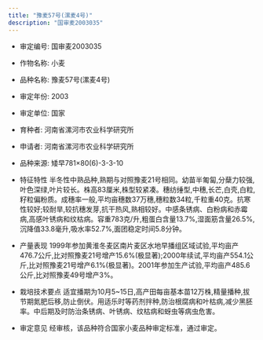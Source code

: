 ```yaml
---
title: "豫麦57号(漯麦4号)"
description: "国审麦2003035"
---
```

* 审定编号:  国审麦2003035

*  作物名称:  小麦

*  品种名称:  豫麦57号(漯麦4号)

*  审定年份:  2003

*  审定单位:  国家

* 育种者:  河南省漯河市农业科学研究所

*  申请者:  河南省漯河市农业科学研究所

*  品种来源:  矮早781×80(6)-3-3-10

*  特征特性
半冬性中熟品种,熟期与对照豫麦21号相同。幼苗半匍匐,分蘖力较强,叶色深绿,叶片较长。株高83厘米,株型较紧凑。穗纺缍型,中穗,长芒,白壳,白粒,籽粒偏粉质。成穗率一般,平均亩穗数37万穗,穗粒数34粒,千粒重40克。抗寒性较好;较耐旱,较抗穗发芽,抗干热风,熟相较好。中感条锈病、白粉病和赤霉病,高感叶锈病和纹枯病。容重783克/升,粗蛋白含量13.7%,湿面筋含量26.5%,沉降值33.8毫升,吸水率52.7%,面团稳定时间5.8分钟。

*  产量表现
1999年参加黄淮冬麦区南片麦区水地早播组区域试验,平均亩产476.7公斤,比对照豫麦21号增产15.6%(极显著);2000年续试,平均亩产554.1公斤,比对照豫麦21号增产6.1%(极显著)。2001年参加生产试验,平均亩产485.6公斤,比对照豫麦49号增产3%。

*  栽培技术要点
适宜播期为10月5~15日,高产田每亩基本苗12万株,精量播种,拔节期氮肥后移,防止倒伏。用适乐时等药剂拌种,防治根腐病和叶枯病,减少黑胚率。中后期及时防治条锈病、叶锈病、纹枯病和蚜虫等病虫危害。

*  审定意见
经审核，该品种符合国家小麦品种审定标准，通过审定。
